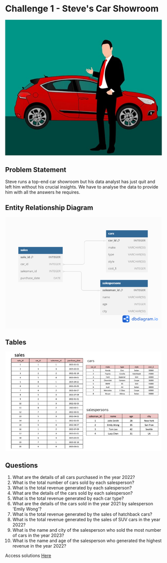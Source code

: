 # Challenge 1 - Steve's Car Showroom

![alt text](./Images/img.png)

## Problem Statement
Steve runs a top-end car showroom but his data analyst has just quit and left him without his crucial insights. We have to analyse the data to provide him with all the answers he requires.


## Entity Relationship Diagram

![alt text](./Images/ERD.png)

## Tables
![alt text](./Images/tables.png)

## Questions

1. What are the details of all cars purchased in the year 2022?
2. What is the total number of cars sold by each salesperson?
3. What is the total revenue generated by each salesperson?
4. What are the details of the cars sold by each salesperson?
5. What is the total revenue generated by each car type?
6. What are the details of the cars sold in the year 2021 by salesperson 'Emily Wong'?
7. What is the total revenue generated by the sales of hatchback cars?
8. What is the total revenue generated by the sales of SUV cars in the year 2022?
9. What is the name and city of the salesperson who sold the most number of cars in the year 2023?
10. What is the name and age of the salesperson who generated the highest revenue in the year 2022?
    
Access solutions [Here](./Steve_Car_Showroom_SQL_Queries.sql)
